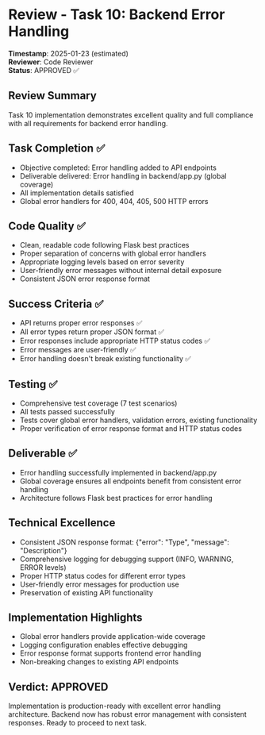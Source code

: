 # Review - Task 10: Backend Error Handling
**Timestamp**: 2025-01-23 (estimated)  
**Reviewer**: Code Reviewer  
**Status**: APPROVED ✅

## Review Summary
Task 10 implementation demonstrates excellent quality and full compliance with all requirements for backend error handling.

## Task Completion ✅
- Objective completed: Error handling added to API endpoints
- Deliverable delivered: Error handling in backend/app.py (global coverage)
- All implementation details satisfied
- Global error handlers for 400, 404, 405, 500 HTTP errors

## Code Quality ✅  
- Clean, readable code following Flask best practices
- Proper separation of concerns with global error handlers
- Appropriate logging levels based on error severity
- User-friendly error messages without internal detail exposure
- Consistent JSON error response format

## Success Criteria ✅
- API returns proper error responses ✅
- All error types return proper JSON format ✅
- Error responses include appropriate HTTP status codes ✅
- Error messages are user-friendly ✅
- Error handling doesn't break existing functionality ✅

## Testing ✅
- Comprehensive test coverage (7 test scenarios)
- All tests passed successfully
- Tests cover global error handlers, validation errors, existing functionality
- Proper verification of error response format and HTTP status codes

## Deliverable ✅
- Error handling successfully implemented in backend/app.py
- Global coverage ensures all endpoints benefit from consistent error handling
- Architecture follows Flask best practices for error handling

## Technical Excellence
- Consistent JSON response format: {"error": "Type", "message": "Description"}
- Comprehensive logging for debugging support (INFO, WARNING, ERROR levels)
- Proper HTTP status codes for different error types
- User-friendly error messages for production use
- Preservation of existing API functionality

## Implementation Highlights
- Global error handlers provide application-wide coverage
- Logging configuration enables effective debugging
- Error response format supports frontend error handling
- Non-breaking changes to existing API endpoints

## Verdict: APPROVED
Implementation is production-ready with excellent error handling architecture. Backend now has robust error management with consistent responses. Ready to proceed to next task.